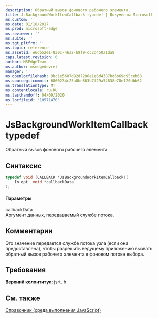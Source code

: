 ```yaml
---
description: Обратный вызов фонового рабочего элемента.
title: JsBackgroundWorkItemCallback typedef | Документы Microsoft
ms.custom: ''
ms.date: 01/18/2017
ms.prod: microsoft-edge
ms.reviewer: ''
ms.suite: ''
ms.tgt_pltfrm: ''
ms.topic: reference
ms.assetid: e6db52e1-830c-46a2-b9f9-cc2d450a1da8
caps.latest.revision: 6
author: MSEdgeTeam
ms.author: msedgedevrel
manager: ''
ms.openlocfilehash: 9bc1e5687d92d7286e1e6d4387bd6b69d95ceb68
ms.sourcegitcommit: 6860234c25a8be863b7f29a54838e78e120dbb62
ms.translationtype: MT
ms.contentlocale: ru-RU
ms.lasthandoff: 04/09/2020
ms.locfileid: "10571470"
---
```

# JsBackgroundWorkItemCallback typedef
Обратный вызов фонового рабочего элемента.  
  
## Синтаксис  
  
```cpp  
typedef void (CALLBACK *JsBackgroundWorkItemCallback)(  
   _In_opt_ void *callbackData  
);  
```  
  
#### Параметры  
 callbackData  
 Аргумент данных, передаваемый службе потока.  
  
## Комментарии  
 Это значение передается службе потока узла (если она предоставлена), чтобы разрешить ведущему приложению вызвать обратный вызов рабочего элемента в фоновом потоке выбора.  
  
## Требования  
 **Верхний колонтитул:** jsrt. h  
  
## См. также  
 [Справочник (среда выполнения JavaScript)](../chakra-hosting/reference-javascript-runtime.md)